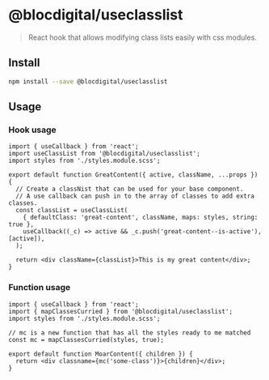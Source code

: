 # @blocdigital/useclasslist

> React hook that allows modifying class lists easily with css modules.

## Install

```bash
npm install --save @blocdigital/useclasslist
```

## Usage

### Hook usage

```tsx
import { useCallback } from 'react';
import useClassList from '@blocdigital/useclasslist';
import styles from './styles.module.scss';

export default function GreatContent({ active, className, ...props }) {
  // Create a classNist that can be used for your base component.
  // A use callback can push in to the array of classes to add extra classes.
  const classList = useClassList(
    { defaultClass: 'great-content', className, maps: styles, string: true },
    useCallback((_c) => active && _c.push('great-content--is-active'), [active]),
  );

  return <div className={classList}>This is my great content</div>;
}
```

### Function usage

```tsx
import { useCallback } from 'react';
import { mapClassesCurried } from '@blocdigital/useclasslist';
import styles from './styles.module.scss';

// mc is a new function that has all the styles ready to me matched
const mc = mapClassesCurried(styles, true);

export default function MoarContent({ children }) {
  return <div classname={mc('some-class')}>{children}</div>;
}
```
